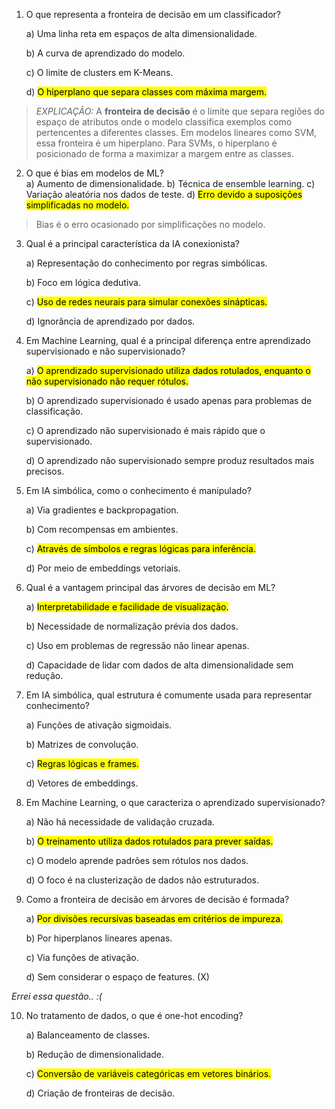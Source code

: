 1. O que representa a fronteira de decisão em um classificador?

    a) Uma linha reta em espaços de alta dimensionalidade.

    b) A curva de aprendizado do modelo.
    
    c) O limite de clusters em K-Means.
    
    d) <mark>O hiperplano que separa classes com máxima margem.<mark>

>*EXPLICAÇÃO:*
>A **fronteira de decisão** é o limite que separa regiões do espaço de atributos onde o modelo classifica exemplos como pertencentes a diferentes classes.
>Em modelos lineares como SVM, essa fronteira é um hiperplano. Para SVMs, o hiperplano é posicionado de forma a maximizar a margem entre as classes.

2. O que é bias em modelos de ML?    
    a) Aumento de dimensionalidade.
    b) Técnica de ensemble learning.
    c) Variação aleatória nos dados de teste.
    d) <mark>Erro devido a suposições simplificadas no modelo.<mark>

> Bias é o erro ocasionado por simplificações no modelo. 

3. Qual é a principal característica da IA conexionista?
    
    a) Representação do conhecimento por regras simbólicas.
    
    b) Foco em lógica dedutiva.
    
    c) <mark>Uso de redes neurais para simular conexões sinápticas.<mark>
    
    d) Ignorância de aprendizado por dados.

4. Em Machine Learning, qual é a principal diferença entre aprendizado supervisionado e não supervisionado?
    
    a) <mark>O aprendizado supervisionado utiliza dados rotulados, enquanto o não supervisionado não requer rótulos.<mark>
    
    b) O aprendizado supervisionado é usado apenas para problemas de classificação.
    
    c) O aprendizado não supervisionado é mais rápido que o supervisionado.
    
    d) O aprendizado não supervisionado sempre produz resultados mais precisos.

5. Em IA simbólica, como o conhecimento é manipulado?
    
    a) Via gradientes e backpropagation.
    
    b) Com recompensas em ambientes.
    
    c) <mark>Através de símbolos e regras lógicas para inferência.<mark>
    
    d) Por meio de embeddings vetoriais.

6. Qual é a vantagem principal das árvores de decisão em ML?
    
    a) <mark>Interpretabilidade e facilidade de visualização.<mark>
    
    b) Necessidade de normalização prévia dos dados.
    
    c) Uso em problemas de regressão não linear apenas.
    
    d) Capacidade de lidar com dados de alta dimensionalidade sem redução.

7. Em IA simbólica, qual estrutura é comumente usada para representar conhecimento?
    
    a) Funções de ativação sigmoidais.
    
    b) Matrizes de convolução.
    
    c) <mark>Regras lógicas e frames.<mark>
    
    d) Vetores de embeddings.

8. Em Machine Learning, o que caracteriza o aprendizado supervisionado?
    
    a) Não há necessidade de validação cruzada.
    
    b) <mark>O treinamento utiliza dados rotulados para prever saídas.<mark>
    
    c) O modelo aprende padrões sem rótulos nos dados.
    
    d) O foco é na clusterização de dados não estruturados.

9. Como a fronteira de decisão em árvores de decisão é formada?
    
    a) <mark>Por divisões recursivas baseadas em critérios de impureza.<mark>
    
    b) Por hiperplanos lineares apenas.
    
    c) Via funções de ativação.
    
    d) Sem considerar o espaço de features. (X)

*Errei essa questão.. :(*

>

10. No tratamento de dados, o que é one-hot encoding?
    
    a) Balanceamento de classes.
    
    b) Redução de dimensionalidade.
    
    c) <mark>Conversão de variáveis categóricas em vetores binários.<mark>
    
    d) Criação de fronteiras de decisão.



